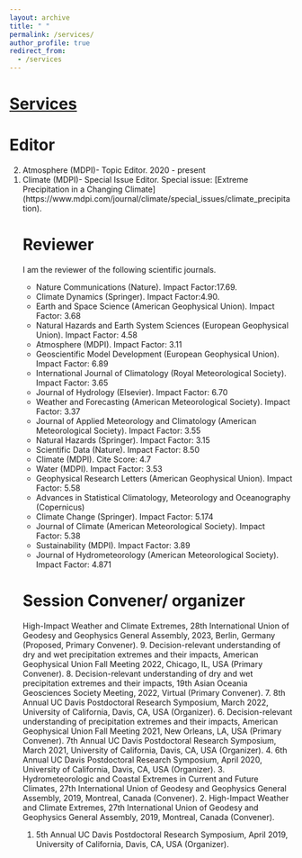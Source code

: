 ```yaml
---
layout: archive
title: " "
permalink: /services/
author_profile: true
redirect_from:
  - /services
---
```


 <ins>Services </ins>
======

Editor
======
<ol reversed>
<li> Atmosphere (MDPI)- Topic Editor. 2020 - present </li> 
<li> Climate (MDPI)- Special Issue Editor. Special issue: [Extreme Precipitation in a Changing Climate](https://www.mdpi.com/journal/climate/special_issues/climate_precipitation). </li> 

Reviewer
====== 
I am the reviewer of the following scientific journals.

- Nature Communications (Nature). Impact Factor:17.69.
- Climate Dynamics (Springer). Impact Factor:4.90.
- Earth and Space Science (American Geophysical Union). Impact Factor: 3.68
- Natural Hazards and Earth System Sciences (European Geophysical Union). Impact Factor: 4.58
- Atmosphere (MDPI). Impact Factor: 3.11
- Geoscientific Model Development (European Geophysical Union). Impact Factor: 6.89
- International Journal of Climatology (Royal Meteorological Society). Impact Factor: 3.65
- Journal of Hydrology (Elsevier). Impact Factor: 6.70
- Weather and Forecasting (American Meteorological Society). Impact Factor: 3.37
- Journal of Applied Meteorology and Climatology (American Meteorological Society). Impact Factor: 3.55
- Natural Hazards (Springer). Impact Factor: 3.15
- Scientific Data (Nature). Impact Factor: 8.50
- Climate (MDPI). Cite Score: 4.7
- Water (MDPI). Impact Factor: 3.53
- Geophysical Research Letters (American Geophysical Union). Impact Factor: 5.58
- Advances in Statistical Climatology, Meteorology and Oceanography (Copernicus)
- Climate Change (Springer). Impact Factor: 5.174
- Journal of Climate (American Meteorological Society). Impact Factor: 5.38
- Sustainability (MDPI). Impact Factor: 3.89
- Journal of Hydrometeorology (American Meteorological Society). Impact Factor: 4.871

Session Convener/ organizer
======
High-Impact Weather and Climate Extremes, 28th International Union
of Geodesy and Geophysics General Assembly, 2023, Berlin, Germany
(Proposed, Primary Convener).
9. Decision-relevant understanding of dry and wet precipitation extremes
and their impacts, American Geophysical Union Fall Meeting 2022,
Chicago, IL, USA (Primary Convener).
8. Decision-relevant understanding of dry and wet precipitation extremes
and their impacts, 19th Asian Oceania Geosciences Society Meeting,
2022, Virtual (Primary Convener).
7. 8th Annual UC Davis Postdoctoral Research Symposium, March 2022,
University of California, Davis, CA, USA (Organizer).
6. Decision-relevant understanding of precipitation extremes and their
impacts, American Geophysical Union Fall Meeting 2021, New Orleans,
LA, USA (Primary Convener).
7th Annual UC Davis Postdoctoral Research Symposium, March 2021,
University of California, Davis, CA, USA (Organizer).
4. 6th Annual UC Davis Postdoctoral Research Symposium, April 2020,
University of California, Davis, CA, USA (Organizer).
3. Hydrometeorologic and Coastal Extremes in Current and Future
Climates, 27th International Union of Geodesy and Geophysics General
Assembly, 2019, Montreal, Canada (Convener).
2. High-Impact Weather and Climate Extremes, 27th International Union
of Geodesy and Geophysics General Assembly, 2019, Montreal, Canada
(Convener).
1. 5th Annual UC Davis Postdoctoral Research Symposium, April 2019,
University of California, Davis, CA, USA (Organizer).

